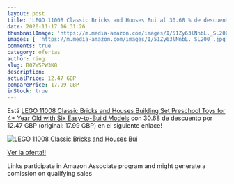 ```yaml
---
layout: post
title: 'LEGO 11008 Classic Bricks and Houses Bui al 30.68 % de descuento'
date: 2020-11-17 16:31:26
thumbnailImage: 'https://m.media-amazon.com/images/I/51Zy63lNnbL._SL200_.jpg'
images: [ 'https://m.media-amazon.com/images/I/51Zy63lNnbL._SL200_.jpg' ]
comments: true
category: ofertas
author: ring
slug: B07W5PW3K8
description:
actualPrice: 12.47 GBP
comparePrice: 17.99 GBP
inStock: true
---
```


Está [LEGO 11008 Classic Bricks and Houses Building Set  Preschool Toys for 4+ Year Old with Six Easy-to-Build Models](https://www.amazon.co.uk/dp/B07W5PW3K8/?tag=tolees0a-21) con 30.68 de descuento por 12.47 GBP (original: 17.99 GBP) en el siguiente enlace!

[![LEGO 11008 Classic Bricks and Houses Bui](https://m.media-amazon.com/images/I/51Zy63lNnbL._SL200_.jpg)](https://www.amazon.co.uk/dp/B07W5PW3K8/?tag=tolees0a-21)

[Ver la oferta!!](https://www.amazon.co.uk/dp/B07W5PW3K8/?tag=tolees0a-21)

Links participate in Amazon Associate program and might generate a comission on qualifying sales


